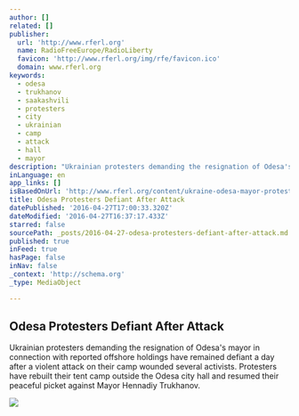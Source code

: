```yaml
---
author: []
related: []
publisher:
  url: 'http://www.rferl.org'
  name: RadioFreeEurope/RadioLiberty
  favicon: 'http://www.rferl.org/img/rfe/favicon.ico'
  domain: www.rferl.org
keywords:
  - odesa
  - trukhanov
  - saakashvili
  - protesters
  - city
  - ukrainian
  - camp
  - attack
  - hall
  - mayor
description: "Ukrainian protesters demanding the resignation of Odesa's mayor in connection with reported offshore holdings have remained defiant a day after a violent attack on their camp wounded several activists. Protesters have rebuilt their tent camp outside the Odesa city hall and resumed their peaceful picket against Mayor Hennadiy Trukhanov."
inLanguage: en
app_links: []
isBasedOnUrl: 'http://www.rferl.org/content/ukraine-odesa-mayor-protesters-attacked-tensions-high/27701723.html'
title: Odesa Protesters Defiant After Attack
datePublished: '2016-04-27T17:00:33.320Z'
dateModified: '2016-04-27T16:37:17.433Z'
starred: false
sourcePath: _posts/2016-04-27-odesa-protesters-defiant-after-attack.md
published: true
inFeed: true
hasPage: false
inNav: false
_context: 'http://schema.org'
_type: MediaObject

---
```

<article style=""><h1>Odesa Protesters Defiant After Attack</h1><p>Ukrainian protesters demanding the resignation of Odesa's mayor in connection with reported offshore holdings have remained defiant a day after a violent attack on their camp wounded several activists. Protesters have rebuilt their tent camp outside the Odesa city hall and resumed their peaceful picket against Mayor Hennadiy Trukhanov.</p><img src="http://gdb.rferl.org/9AC86839-C2E8-4AB2-8FF5-5D4D8ADF1EE2_mw1024_mh1024_s.jpg" /></article>